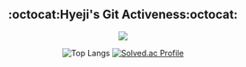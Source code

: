 <div align="center">
  
  ## :octocat:Hyeji's Git Activeness:octocat:
  
  <a href="https://hits.seeyoufarm.com"><img src="https://hits.seeyoufarm.com/api/count/incr/badge.svg?url=https%3A%2F%2Fgithub.com%2Fhengzizng&count_bg=%23FF0085&title_bg=%23000000&icon=iconify.svg&icon_color=%23FFFFFF&title=hits&edge_flat=false"/></a>

  ![Top Langs](https://github-readme-stats.vercel.app/api/top-langs/?username=hengzizng&langs_count=6&theme=tokyonight&layout=compact)
  [![Solved.ac Profile](http://mazassumnida.wtf/api/v2/generate_badge?boj=hengzizng)](https://solved.ac/hengzizng)

</div>

<!--
**hengzizng/hengzizng** is a ✨ _special_ ✨ repository because its `README.md` (this file) appears on your GitHub profile.

Here are some ideas to get you started:

- 🔭 I’m currently working on ...
- 🌱 I’m currently learning ...
- 👯 I’m looking to collaborate on ...
- 🤔 I’m looking for help with ...
- 💬 Ask me about ...
- 📫 How to reach me: ...
- 😄 Pronouns: ...
- ⚡ Fun fact: ...
-->
